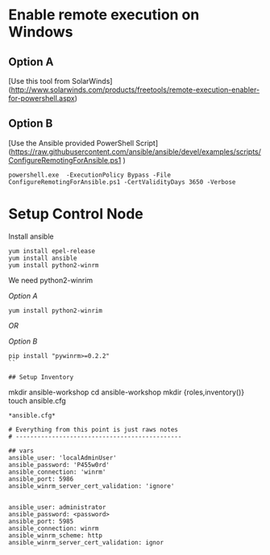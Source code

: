 # Enable remote execution on Windows

## Option A
[Use this tool from SolarWinds] (http://www.solarwinds.com/products/freetools/remote-execution-enabler-for-powershell.aspx)

## Option B
[Use the Ansible provided PowerShell Script] (https://raw.githubusercontent.com/ansible/ansible/devel/examples/scripts/ConfigureRemotingForAnsible.ps1
)
```
powershell.exe  -ExecutionPolicy Bypass -File ConfigureRemotingForAnsible.ps1 -CertValidityDays 3650 -Verbose
```

# Setup Control Node

Install ansible
```
yum install epel-release
yum install ansible
yum install python2-winrm
```

We need python2-winrim 

_Option A_
```
yum install python2-winrim 
```
*OR*

_Option B_

```
pip install "pywinrm>=0.2.2"
``

## Setup Inventory

```
mkdir ansible-workshop
cd ansible-workshop
mkdir {roles,inventory()}
touch ansible.cfg
```
*ansible.cfg*

# Everything from this point is just raws notes
# ----------------------------------------------

## vars
ansible_user: 'localAdminUser'
ansible_password: 'P455w0rd'
ansible_connection: 'winrm'
ansible_port: 5986
ansible_winrm_server_cert_validation: 'ignore'


ansible_user: administrator
ansible_password: <password>
ansible_port: 5985
ansible_connection: winrm
ansible_winrm_scheme: http
ansible_winrm_server_cert_validation: ignor

